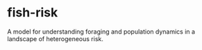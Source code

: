 # fish-risk
A model for understanding foraging and population dynamics in a landscape of heterogeneous risk.
